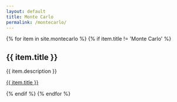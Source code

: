 ```yaml
---
layout: default
title: Monte Carlo
permalink: /montecarlo/
---
```


{% for item in site.montecarlo %}
  {% if item.title != 'Monte Carlo' %}
  <h2>{{ item.title }}</h2>
  <p>{{ item.description }}</p>
  <p><a href="{{ item.url }}">{{ item.title }}</a></p>
  {% endif %}
{% endfor %}

